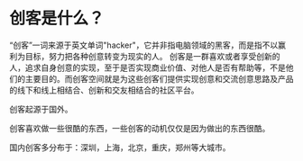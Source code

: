 # 创客是什么？

   “创客”一词来源于英文单词"hacker"，它并非指电脑领域的黑客，而是指不以赢利为目标，努力把各种创意转变为现实的人。
    创客是一群喜欢或者享受创新的人，追求自身创意的实现，至于是否实现商业价值、对他人是否有帮助等，不是他们的主要目的。而创客空间就是为这些创客们提供实现创意和交流创意思路及产品的线下和线上相结合、创新和交友相结合的社区平台。
    
   创客起源于国外。

   创客喜欢做一些很酷的东西，一些创客的动机仅仅是因为做出的东西很酷。

   国内创客多分布于：深圳，上海，北京，重庆，郑州等大城市。